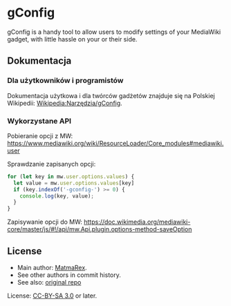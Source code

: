 # gConfig

gConfig is a handy tool to allow users to modify settings of your MediaWiki gadget, with little hassle on your or their side. 

Dokumentacja
-------------------------------

### Dla użytkowników i programistów

Dokumentacja użytkowa i dla twórców gadżetów znajduje się na Polskiej Wikipedii:
[Wikipedia:Narzędzia/gConfig](https://pl.wikipedia.org/wiki/Wikipedia:Narz%C4%99dzia/gConfig).


### Wykorzystane API

Pobieranie opcji z MW:
https://www.mediawiki.org/wiki/ResourceLoader/Core_modules#mediawiki.user

Sprawdzanie zapisanych opcji:
```js
for (let key in mw.user.options.values) {
  let value = mw.user.options.values[key]
  if (key.indexOf('-gconfig-') >= 0) {
    console.log(key, value);
  }
}
```

Zapisywanie opcji do MW:
https://doc.wikimedia.org/mediawiki-core/master/js/#!/api/mw.Api.plugin.options-method-saveOption

License
----------------------------

* Main author: [MatmaRex](https://github.com/MatmaRex).
* See other authors in commit history.
* See also: [original repo](https://github.com/MatmaRex/gConfig/)

License: [CC-BY-SA 3.0](https://creativecommons.org/licenses/by-sa/3.0/) or later.

